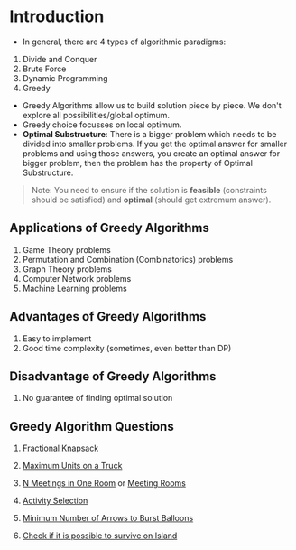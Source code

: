 # Introduction
- In general, there are 4 types of algorithmic paradigms:
1. Divide and Conquer
2. Brute Force
3. Dynamic Programming
4. Greedy
- Greedy Algorithms allow us to build solution piece by piece. We don't explore all possibilities/global optimum.
- Greedy choice focusses on local optimum.
- **Optimal Substructure**: There is a bigger problem which needs to be divided into smaller problems. If you get the optimal answer for smaller problems and using those answers, you create an optimal answer for bigger problem, then the problem has the property of Optimal Substructure.

> Note: You need to ensure if the solution is **feasible** (constraints should be satisfied) and **optimal** (should get extremum answer).

## Applications of Greedy Algorithms
1. Game Theory problems
2. Permutation and Combination (Combinatorics) problems
3. Graph Theory problems
4. Computer Network problems
5. Machine Learning problems

## Advantages of Greedy Algorithms
1. Easy to implement
2. Good time complexity (sometimes, even better than DP)

## Disadvantage of Greedy Algorithms
1. No guarantee of finding optimal solution

## Greedy Algorithm Questions
1. [Fractional Knapsack](https://www.geeksforgeeks.org/problems/fractional-knapsack-1587115620/1)

2. [Maximum Units on a Truck](https://leetcode.com/problems/maximum-units-on-a-truck/description/?envType=problem-list-v2&envId=greedy&favoriteSlug=)

3. [N Meetings in One Room](https://www.geeksforgeeks.org/problems/n-meetings-in-one-room-1587115620/1?page=1&category=Greedy&sortBy=submissions) or [Meeting Rooms](https://leetcode.com/problems/meeting-rooms/description/)

4. [Activity Selection](https://www.geeksforgeeks.org/problems/activity-selection-1587115620/1?page=1&category=Greedy&sortBy=submissions)

5. [Minimum Number of Arrows to Burst Balloons](https://leetcode.com/problems/minimum-number-of-arrows-to-burst-balloons/description/)

6. [Check if it is possible to survive on Island](https://www.geeksforgeeks.org/problems/check-if-it-is-possible-to-survive-on-island4922/0)


